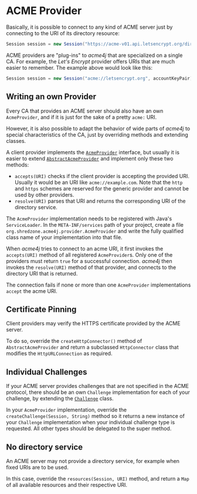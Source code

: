 # ACME Provider

Basically, it is possible to connect to any kind of ACME server just by connecting to the URI of its directory resource:

```java
Session session = new Session("https://acme-v01.api.letsencrypt.org/directory", accountKeyPair);
```

ACME providers are "plug-ins" to _acme4j_ that are specialized on a single CA. For example, the _Let's Encrypt_ provider offers URIs that are much easier to remember. The example above would look like this:

```java
Session session = new Session("acme://letsencrypt.org", accountKeyPair);
```

## Writing an own Provider

Every CA that provides an ACME server should also have an own `AcmeProvider`, and if it is just for the sake of a pretty `acme:` URI.

However, it is also possible to adapt the behavior of wide parts of _acme4j_ to special characteristics of the CA, just by overriding methods and extending classes.

A client provider implements the [`AcmeProvider`](./apidocs/org/shredzone/acme4j/provider/AcmeProvider.html) interface, but usually it is easier to extend [`AbstractAcmeProvider`](./apidocs/org/shredzone/acme4j/provider/AbstractAcmeProvider.html) and implement only these two methods:

* `accepts(URI)` checks if the client provider is accepting the provided URI. Usually it would be an URI like `acme://example.com`. Note that the `http` and `https` schemes are reserved for the generic provider and cannot be used by other providers.
* `resolve(URI)` parses that URI and returns the corresponding URI of the directory service.

The `AcmeProvider` implementation needs to be registered with Java's `ServiceLoader`. In the `META-INF/services` path of your project, create a file `org.shredzone.acme4j.provider.AcmeProvider` and write the fully qualified class name of your implementation into that file.

When _acme4j_ tries to connect to an acme URI, it first invokes the `accepts(URI)` method of all registered `AcmeProvider`s. Only one of the providers must return `true` for a successful connection. _acme4j_ then invokes the `resolve(URI)` method of that provider, and connects to the directory URI that is returned.

The connection fails if none or more than one `AcmeProvider` implementations `accept` the acme URI.

## Certificate Pinning

Client providers may verify the HTTPS certificate provided by the ACME server.

To do so, override the `createHttpConnector()` method of `AbstractAcmeProvider` and return a subclassed `HttpConnector` class that modifies the `HttpURLConnection` as required.

## Individual Challenges

If your ACME server provides challenges that are not specified in the ACME protocol, there should be an own `Challenge` implementation for each of your challenge, by extending the [`Challenge`](./apidocs/org/shredzone/acme4j/challenge/Challenge.html) class.

In your `AcmeProvider` implementation, override the `createChallenge(Session, String)` method so it returns a new instance of your `Challenge` implementation when your individual challenge type is requested. All other types should be delegated to the super method.

## No directory service

An ACME server may not provide a directory service, for example when fixed URIs are to be used.

In this case, override the `resources(Session, URI)` method, and return a `Map` of all available resources and their respective URI.
